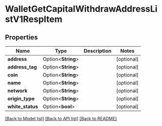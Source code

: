 # WalletGetCapitalWithdrawAddressListV1RespItem

## Properties

Name | Type | Description | Notes
------------ | ------------- | ------------- | -------------
**address** | Option<**String**> |  | [optional]
**address_tag** | Option<**String**> |  | [optional]
**coin** | Option<**String**> |  | [optional]
**name** | Option<**String**> |  | [optional]
**network** | Option<**String**> |  | [optional]
**origin_type** | Option<**String**> |  | [optional]
**white_status** | Option<**bool**> |  | [optional]

[[Back to Model list]](../README.md#documentation-for-models) [[Back to API list]](../README.md#documentation-for-api-endpoints) [[Back to README]](../README.md)



